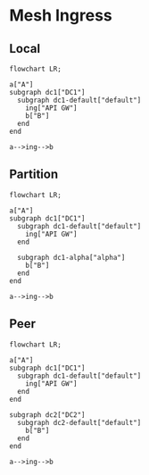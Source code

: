 # Mesh Ingress

## Local
```mermaid
flowchart LR;

a["A"]
subgraph dc1["DC1"]
  subgraph dc1-default["default"]
    ing["API GW"]
    b["B"]
  end
end

a-->ing-->b
```

## Partition
```mermaid
flowchart LR;

a["A"]
subgraph dc1["DC1"]
  subgraph dc1-default["default"]
    ing["API GW"]
  end

  subgraph dc1-alpha["alpha"]
    b["B"]   
  end
end

a-->ing-->b
```

## Peer
```mermaid
flowchart LR;

a["A"]
subgraph dc1["DC1"]
  subgraph dc1-default["default"]
    ing["API GW"]
  end
end

subgraph dc2["DC2"]
  subgraph dc2-default["default"]
    b["B"]
  end
end

a-->ing-->b
```
